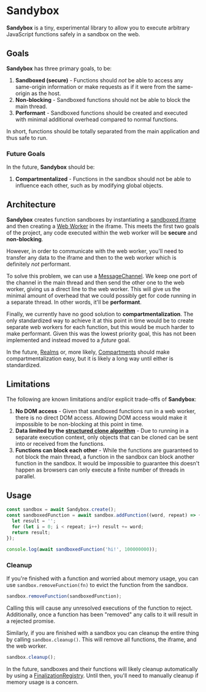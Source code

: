 # Sandybox

**Sandybox** is a tiny, experimental library to allow you to execute arbitrary JavaScript functions safely in a sandbox on the web.

## Goals

**Sandybox** has three primary goals, to be:

1. **Sandboxed (secure)** - Functions should _not_ be able to access any same-origin information or make requests as if it were from the same-origin as the host.
2. **Non-blocking** - Sandboxed functions should not be able to block the main thread.
3. **Performant** - Sandboxed functions should be created and executed with minimal additional overhead compared to normal functions.

In short, functions should be totally separated from the main application and thus safe to run.

### Future Goals

In the future, **Sandybox** should be:

1. **Compartmentalized** - Functions in the sandbox should not be able to influence each other, such as by modifying global objects.

## Architecture

**Sandybox** creates function sandboxes by instantiating a [sandboxed iframe](https://www.html5rocks.com/en/tutorials/security/sandboxed-iframes/) and then creating a [Web Worker](https://developer.mozilla.org/en-US/docs/Web/API/Web_Workers_API/Using_web_workers) in the iframe. This meets the first two goals of the project, any code executed within the web worker will be **secure** and **non-blocking**.

However, in order to communicate with the web worker, you'll need to transfer any data to the iframe and then to the web worker which is definitely _not_ performant.

To solve this problem, we can use a [MessageChannel](https://developer.mozilla.org/en-US/docs/Web/API/MessageChannel). We keep one port of the channel in the main thread and then send the other one to the web worker, giving us a direct line to the web worker. This will give us the minimal amount of overhead that we could possibly get for code running in a separate thread. In other words, it'll be **performant**.

Finally, we currently have no good solution to **compartmentalization**. The only standardized way to achieve it at this point in time would be to create separate web workers for each function, but this would be much harder to make performant. Given this was the lowest priority goal, this has not been implemented and instead moved to a _future_ goal.

In the future, [Realms](https://github.com/tc39/proposal-realms) or, more likely, [Compartments](https://github.com/tc39/proposal-compartments) should make compartmentalization easy, but it is likely a long way until either is standardized.

## Limitations

The following are known limitations and/or explicit trade-offs of **Sandybox**:

1. **No DOM access** - Given that sandboxed functions run in a web worker, there is no direct DOM access. Allowing DOM access would make it impossible to be non-blocking at this point in time.
2. **Data limited by the [structured clone algorithm](https://developer.mozilla.org/en-US/docs/Web/API/Web_Workers_API/Structured_clone_algorithm)** - Due to running in a separate execution context, only objects that can be cloned can be sent into or received from the functions.
3. **Functions can block each other** - While the functions are guaranteed to not block the main thread, a function in the sandbox can block another function in the sandbox. It would be impossible to guarantee this doesn't happen as browsers can only execute a finite number of threads in parallel.

## Usage

```javascript
const sandbox = await Sandybox.create();
const sandboxedFunction = await sandbox.addFunction((word, repeat) => {
  let result = '';
  for (let i = 0; i < repeat; i++) result += word;
  return result;
});

console.log(await sandboxedFunction('hi!', 100000000));
```

### Cleanup

If you're finished with a function and worried about memory usage, you can use `sandbox.removeFunction(fn)` to evict the function from the sandbox.

```javascript
sandbox.removeFunction(sandboxedFunction);
```

Calling this will cause any unresolved executions of the function to reject. Additionally, once a function has been "removed" any calls to it will result in a rejected promise.

Similarly, if you are finished with a sandbox you can cleanup the entire thing by calling `sandbox.cleanup()`. This will remove all functions, the iframe, and the web worker.

```javascript
sandbox.cleanup();
```

In the future, sandboxes and their functions will likely cleanup automatically by using a [FinalizationRegistry](https://github.com/tc39/proposal-weakrefs). Until then, you'll need to manually cleanup if memory usage is a concern.

